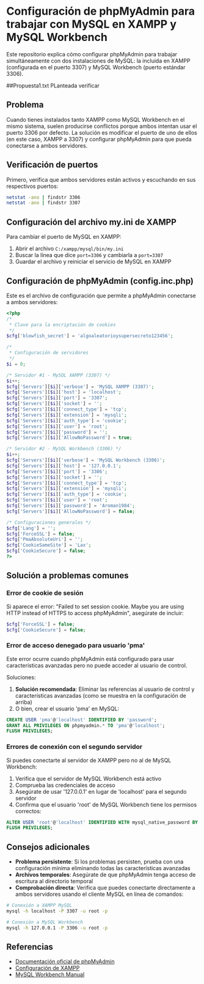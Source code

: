 # Configuración de phpMyAdmin para trabajar con MySQL en XAMPP y MySQL Workbench

Este repositorio explica cómo configurar phpMyAdmin para trabajar simultáneamente con dos instalaciones de MySQL: la incluida en XAMPP (configurada en el puerto 3307) y MySQL Workbench (puerto estándar 3306).

##Propuesta1.txt PLanteada verificar

## Problema

Cuando tienes instalados tanto XAMPP como MySQL Workbench en el mismo sistema, suelen producirse conflictos porque ambos intentan usar el puerto 3306 por defecto. La solución es modificar el puerto de uno de ellos (en este caso, XAMPP a 3307) y configurar phpMyAdmin para que pueda conectarse a ambos servidores.

## Verificación de puertos

Primero, verifica que ambos servidores están activos y escuchando en sus respectivos puertos:


```bash
netstat -ano | findstr 3306
netstat -ano | findstr 3307
```

## Configuración del archivo my.ini de XAMPP

Para cambiar el puerto de MySQL en XAMPP:

1. Abrir el archivo `C:/xampp/mysql/bin/my.ini`
2. Buscar la línea que dice `port=3306` y cambiarla a `port=3307`
3. Guardar el archivo y reiniciar el servicio de MySQL en XAMPP

## Configuración de phpMyAdmin (config.inc.php)

Este es el archivo de configuración que permite a phpMyAdmin conectarse a ambos servidores:

```php
<?php
/* 
 * Clave para la encriptación de cookies
 */
$cfg['blowfish_secret'] = 'algoaleatorioysupersecreto123456';

/*
 * Configuración de servidores
 */
$i = 0;

/* Servidor #1 - MySQL XAMPP (3307) */
$i++;
$cfg['Servers'][$i]['verbose'] = 'MySQL XAMPP (3307)';
$cfg['Servers'][$i]['host'] = 'localhost';
$cfg['Servers'][$i]['port'] = '3307';
$cfg['Servers'][$i]['socket'] = '';
$cfg['Servers'][$i]['connect_type'] = 'tcp';
$cfg['Servers'][$i]['extension'] = 'mysqli';
$cfg['Servers'][$i]['auth_type'] = 'cookie';
$cfg['Servers'][$i]['user'] = 'root';
$cfg['Servers'][$i]['password'] = '';
$cfg['Servers'][$i]['AllowNoPassword'] = true;

/* Servidor #2 - MySQL Workbench (3306) */
$i++;
$cfg['Servers'][$i]['verbose'] = 'MySQL Workbench (3306)';
$cfg['Servers'][$i]['host'] = '127.0.0.1';
$cfg['Servers'][$i]['port'] = '3306';
$cfg['Servers'][$i]['socket'] = '';
$cfg['Servers'][$i]['connect_type'] = 'tcp';
$cfg['Servers'][$i]['extension'] = 'mysqli';
$cfg['Servers'][$i]['auth_type'] = 'cookie';
$cfg['Servers'][$i]['user'] = 'root';
$cfg['Servers'][$i]['password'] = 'Aroman1984';
$cfg['Servers'][$i]['AllowNoPassword'] = false;

/* Configuraciones generales */
$cfg['Lang'] = '';
$cfg['ForceSSL'] = false;
$cfg['PmaAbsoluteUri'] = '';
$cfg['CookieSameSite'] = 'Lax';
$cfg['CookieSecure'] = false;
?>
```

## Solución a problemas comunes

### Error de cookie de sesión

Si aparece el error: "Failed to set session cookie. Maybe you are using HTTP instead of HTTPS to access phpMyAdmin", asegúrate de incluir:

```php
$cfg['ForceSSL'] = false;
$cfg['CookieSecure'] = false;
```

### Error de acceso denegado para usuario 'pma'

Este error ocurre cuando phpMyAdmin está configurado para usar características avanzadas pero no puede acceder al usuario de control.

Soluciones:
1. **Solución recomendada**: Eliminar las referencias al usuario de control y características avanzadas (como se muestra en la configuración de arriba)
2. O bien, crear el usuario 'pma' en MySQL:

```sql
CREATE USER 'pma'@'localhost' IDENTIFIED BY 'password';
GRANT ALL PRIVILEGES ON phpmyadmin.* TO 'pma'@'localhost';
FLUSH PRIVILEGES;
```

### Errores de conexión con el segundo servidor

Si puedes conectarte al servidor de XAMPP pero no al de MySQL Workbench:

1. Verifica que el servidor de MySQL Workbench está activo
2. Comprueba las credenciales de acceso
3. Asegúrate de usar '127.0.0.1' en lugar de 'localhost' para el segundo servidor
4. Confirma que el usuario 'root' de MySQL Workbench tiene los permisos correctos:

```sql
ALTER USER 'root'@'localhost' IDENTIFIED WITH mysql_native_password BY 'tu_contraseña';
FLUSH PRIVILEGES;
```

## Consejos adicionales

- **Problema persistente**: Si los problemas persisten, prueba con una configuración mínima eliminando todas las características avanzadas
- **Archivos temporales**: Asegúrate de que phpMyAdmin tenga acceso de escritura al directorio temporal
- **Comprobación directa**: Verifica que puedes conectarte directamente a ambos servidores usando el cliente MySQL en línea de comandos:

```bash
# Conexión a XAMPP MySQL
mysql -h localhost -P 3307 -u root -p

# Conexión a MySQL Workbench
mysql -h 127.0.0.1 -P 3306 -u root -p
```

## Referencias

- [Documentación oficial de phpMyAdmin](https://www.phpmyadmin.net/docs/)
- [Configuración de XAMPP](https://www.apachefriends.org/docs/)
- [MySQL Workbench Manual](https://dev.mysql.com/doc/workbench/en/)
